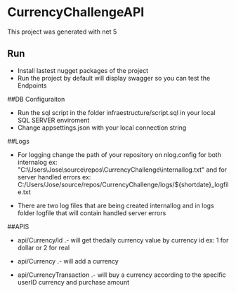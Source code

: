 # CurrencyChallengeAPI

This project was generated with net 5

## Run

- Install lastest nugget packages of the project
- Run the project by default will display swagger so you can test the Endpoints

##DB Configuraiton

- Run the sql script in the folder infraestructure/script.sql in your local SQL SERVER enviroment
- Change appsettings.json with your local connection string

##Logs

- For logging change the path of your repository on nlog.config for both internalog 
ex: "C:\Users\Jose\source\repos\CurrencyChallenge\internallog.txt" and for server handled errors
ex: C:/Users/Jose/source/repos/CurrencyChallenge/logs/${shortdate}_logfile.txt

- There are two log files that are being created internallog and in logs folder logfile that will contain handled server errors

##APIS

- api/Currency/id  .- will get thedaily currency value by currency id ex: 1 for dollar or 2 for real
- api/Currency  .- will add a currency 

- api/CurrencyTransaction  .- will buy a currency according to the specific userID currency and purchase amount

